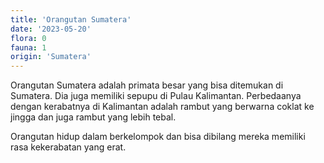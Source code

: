 ```yaml
---
title: 'Orangutan Sumatera'
date: '2023-05-20'
flora: 0
fauna: 1
origin: 'Sumatera'
---
```


Orangutan Sumatera adalah primata besar yang bisa ditemukan di Sumatera. 
Dia juga memiliki sepupu di Pulau Kalimantan.
Perbedaanya dengan kerabatnya di Kalimantan adalah rambut yang berwarna
coklat ke jingga dan juga rambut yang lebih tebal.

Orangutan hidup dalam berkelompok dan bisa dibilang mereka memiliki rasa kekerabatan yang erat.